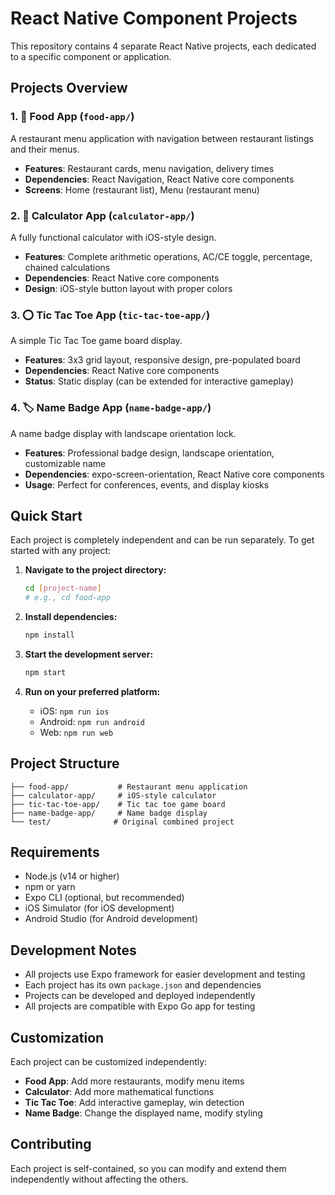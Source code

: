 # React Native Component Projects

This repository contains 4 separate React Native projects, each dedicated to a specific component or application.

## Projects Overview

### 1. 🍕 Food App (`food-app/`)

A restaurant menu application with navigation between restaurant listings and their menus.

- **Features**: Restaurant cards, menu navigation, delivery times
- **Dependencies**: React Navigation, React Native core components
- **Screens**: Home (restaurant list), Menu (restaurant menu)

### 2. 🧮 Calculator App (`calculator-app/`)

A fully functional calculator with iOS-style design.

- **Features**: Complete arithmetic operations, AC/CE toggle, percentage, chained calculations
- **Dependencies**: React Native core components
- **Design**: iOS-style button layout with proper colors

### 3. ⭕ Tic Tac Toe App (`tic-tac-toe-app/`)

A simple Tic Tac Toe game board display.

- **Features**: 3x3 grid layout, responsive design, pre-populated board
- **Dependencies**: React Native core components
- **Status**: Static display (can be extended for interactive gameplay)

### 4. 🏷️ Name Badge App (`name-badge-app/`)

A name badge display with landscape orientation lock.

- **Features**: Professional badge design, landscape orientation, customizable name
- **Dependencies**: expo-screen-orientation, React Native core components
- **Usage**: Perfect for conferences, events, and display kiosks

## Quick Start

Each project is completely independent and can be run separately. To get started with any project:

1. **Navigate to the project directory:**

   ```bash
   cd [project-name]
   # e.g., cd food-app
   ```

2. **Install dependencies:**

   ```bash
   npm install
   ```

3. **Start the development server:**

   ```bash
   npm start
   ```

4. **Run on your preferred platform:**
   - iOS: `npm run ios`
   - Android: `npm run android`
   - Web: `npm run web`

## Project Structure

```
├── food-app/           # Restaurant menu application
├── calculator-app/     # iOS-style calculator
├── tic-tac-toe-app/    # Tic tac toe game board
├── name-badge-app/     # Name badge display
└── test/              # Original combined project
```

## Requirements

- Node.js (v14 or higher)
- npm or yarn
- Expo CLI (optional, but recommended)
- iOS Simulator (for iOS development)
- Android Studio (for Android development)

## Development Notes

- All projects use Expo framework for easier development and testing
- Each project has its own `package.json` and dependencies
- Projects can be developed and deployed independently
- All projects are compatible with Expo Go app for testing

## Customization

Each project can be customized independently:

- **Food App**: Add more restaurants, modify menu items
- **Calculator**: Add more mathematical functions
- **Tic Tac Toe**: Add interactive gameplay, win detection
- **Name Badge**: Change the displayed name, modify styling

## Contributing

Each project is self-contained, so you can modify and extend them independently without affecting the others.
